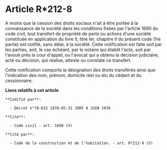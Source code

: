 # Article R*212-8

A moins que la cession des droits sociaux n'ait à être portée à la connaissance de la société dans les conditions fixées par
l'article 1690 du code civil, tout transfert de propriété de parts ou actions d'une société constituée en application du
livre II, titre Ier, chapitre II du présent code (1re partie) est notifié, sans délai, à la société. Cette notification est
faite soit par les parties, soit, le cas échéant, par le notaire qui établit l'acte, soit par l'avoué près la cour d'appel,
ou l'avocat qui a obtenu la décision judiciaire, acte ou décision, qui réalise, atteste ou constate ce transfert.

Cette notification comporte la désignation des droits transférés ainsi que l'indication des nom, prénom, domicile réel ou élu
du cédant et du cessionnaire.

**Liens relatifs à cet article**

	**Codifié par**:

	  - Décret n°78-622 1978-05-31 JORF 8 JUIN 1978

	**Cite**:

	  - Code civil - art. 1690 (V)

	**Cité par**:

	  - Code de la construction et de l'habitation. - art. R*212-9 (V)
